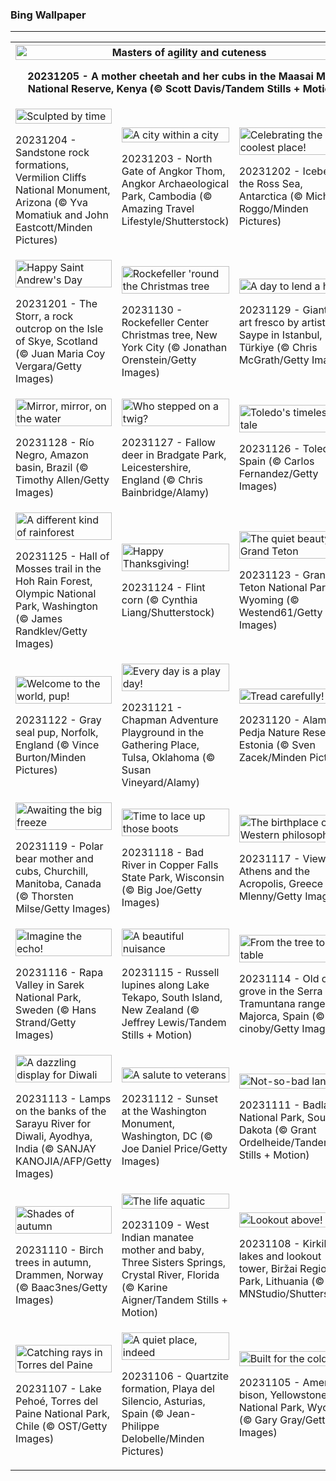 <h3>
 Bing Wallpaper
</h3>
<hr/>
<table>
<tr>
<th colspan="3">
<img alt="Masters of agility and cuteness" src="https://www.bing.com/th?id=OHR.CheetahDay_EN-US6775219587_UHD.jpg&amp;rf=LaDigue_UHD.jpg&amp;pid=hp&amp;w=3840&amp;h=2160&amp;rs=1&amp;c=4" width="100%"/><p>20231205 - A mother cheetah and her cubs in the Maasai Mara National Reserve, Kenya (© Scott Davis/Tandem Stills + Motion)</p></th>
</tr>
<tr>
<td><img alt="Sculpted by time" src="https://www.bing.com/th?id=OHR.VermilionCliffs_EN-US9543863428_UHD.jpg&amp;rf=LaDigue_UHD.jpg&amp;pid=hp&amp;w=3840&amp;h=2160&amp;rs=1&amp;c=4" width="100%"/><p>20231204 - Sandstone rock formations, Vermilion Cliffs National Monument, Arizona (© Yva Momatiuk and John Eastcott/Minden Pictures)</p></td>
<td><img alt="A city within a city" src="https://www.bing.com/th?id=OHR.AngkorPark_EN-US8869976296_UHD.jpg&amp;rf=LaDigue_UHD.jpg&amp;pid=hp&amp;w=3840&amp;h=2160&amp;rs=1&amp;c=4" width="100%"/><p>20231203 - North Gate of Angkor Thom, Angkor Archaeological Park, Cambodia (© Amazing Travel Lifestyle/Shutterstock)</p></td>
<td><img alt="Celebrating the coolest place!" src="https://www.bing.com/th?id=OHR.IcebergAntarctica_EN-US8733526190_UHD.jpg&amp;rf=LaDigue_UHD.jpg&amp;pid=hp&amp;w=3840&amp;h=2160&amp;rs=1&amp;c=4" width="100%"/><p>20231202 - Iceberg in the Ross Sea, Antarctica (© Michel Roggo/Minden Pictures)</p></td>
</tr>
<tr>
<td><img alt="Happy Saint Andrew's Day" src="https://www.bing.com/th?id=OHR.TrotternishStorr_EN-US4700593682_UHD.jpg&amp;rf=LaDigue_UHD.jpg&amp;pid=hp&amp;w=3840&amp;h=2160&amp;rs=1&amp;c=4" width="100%"/><p>20231201 - The Storr, a rock outcrop on the Isle of Skye, Scotland (© Juan Maria Coy Vergara/Getty Images)</p></td>
<td><img alt="Rockefeller 'round the Christmas tree" src="https://www.bing.com/th?id=OHR.TreeLighting_EN-US4396317497_UHD.jpg&amp;rf=LaDigue_UHD.jpg&amp;pid=hp&amp;w=3840&amp;h=2160&amp;rs=1&amp;c=4" width="100%"/><p>20231130 - Rockefeller Center Christmas tree, New York City (© Jonathan Orenstein/Getty Images)</p></td>
<td><img alt="A day to lend a hand" src="https://www.bing.com/th?id=OHR.HumanKindness_EN-US4254216907_UHD.jpg&amp;rf=LaDigue_UHD.jpg&amp;pid=hp&amp;w=3840&amp;h=2160&amp;rs=1&amp;c=4" width="100%"/><p>20231129 - Giant land art fresco by artist Saype in Istanbul, Türkiye (© Chris McGrath/Getty Images)</p></td>
</tr>
<tr>
<td><img alt="Mirror, mirror, on the water" src="https://www.bing.com/th?id=OHR.RioNegro_EN-US4106999854_UHD.jpg&amp;rf=LaDigue_UHD.jpg&amp;pid=hp&amp;w=3840&amp;h=2160&amp;rs=1&amp;c=4" width="100%"/><p>20231128 - Río Negro, Amazon basin, Brazil (© Timothy Allen/Getty Images)</p></td>
<td><img alt="Who stepped on a twig?" src="https://www.bing.com/th?id=OHR.BradgateFallow_EN-US3932725763_UHD.jpg&amp;rf=LaDigue_UHD.jpg&amp;pid=hp&amp;w=3840&amp;h=2160&amp;rs=1&amp;c=4" width="100%"/><p>20231127 - Fallow deer in Bradgate Park, Leicestershire, England (© Chris Bainbridge/Alamy)</p></td>
<td><img alt="Toledo's timeless tale" src="https://www.bing.com/th?id=OHR.TajoRiver_EN-US3801665254_UHD.jpg&amp;rf=LaDigue_UHD.jpg&amp;pid=hp&amp;w=3840&amp;h=2160&amp;rs=1&amp;c=4" width="100%"/><p>20231126 - Toledo, Spain (© Carlos Fernandez/Getty Images)</p></td>
</tr>
<tr>
<td><img alt="A different kind of rainforest" src="https://www.bing.com/th?id=OHR.HallofMosses_EN-US3167567374_UHD.jpg&amp;rf=LaDigue_UHD.jpg&amp;pid=hp&amp;w=3840&amp;h=2160&amp;rs=1&amp;c=4" width="100%"/><p>20231125 - Hall of Mosses trail in the Hoh Rain Forest, Olympic National Park, Washington (© James Randklev/Getty Images)</p></td>
<td><img alt="Happy Thanksgiving!" src="https://www.bing.com/th?id=OHR.FlintCorn_EN-US2819178375_UHD.jpg&amp;rf=LaDigue_UHD.jpg&amp;pid=hp&amp;w=3840&amp;h=2160&amp;rs=1&amp;c=4" width="100%"/><p>20231124 - Flint corn (© Cynthia Liang/Shutterstock)</p></td>
<td><img alt="The quiet beauty of Grand Teton" src="https://www.bing.com/th?id=OHR.SnakeRiverTeton_EN-US2749569171_UHD.jpg&amp;rf=LaDigue_UHD.jpg&amp;pid=hp&amp;w=3840&amp;h=2160&amp;rs=1&amp;c=4" width="100%"/><p>20231123 - Grand Teton National Park, Wyoming (© Westend61/Getty Images)</p></td>
</tr>
<tr><td><img alt="Welcome to the world, pup!" src="https://www.bing.com/th?id=OHR.HelloSeal_EN-US2666982656_UHD.jpg&amp;rf=LaDigue_UHD.jpg&amp;pid=hp&amp;w=3840&amp;h=2160&amp;rs=1&amp;c=4" width="100%"/><p>20231122 - Gray seal pup, Norfolk, England (© Vince Burton/Minden Pictures)</p></td><td><img alt="Every day is a play day!" src="https://www.bing.com/th?id=OHR.ChapmanAdventure_EN-US2522291999_UHD.jpg&amp;rf=LaDigue_UHD.jpg&amp;pid=hp&amp;w=3840&amp;h=2160&amp;rs=1&amp;c=4" width="100%"/><p>20231121 - Chapman Adventure Playground in the Gathering Place, Tulsa, Oklahoma (© Susan Vineyard/Alamy)</p></td><td><img alt="Tread carefully!" src="https://www.bing.com/th?id=OHR.FrozenBog_EN-US2448711069_UHD.jpg&amp;rf=LaDigue_UHD.jpg&amp;pid=hp&amp;w=3840&amp;h=2160&amp;rs=1&amp;c=4" width="100%"/><p>20231120 - Alam-Pedja Nature Reserve, Estonia (© Sven Zacek/Minden Pictures)</p></td></tr><tr><td><img alt="Awaiting the big freeze" src="https://www.bing.com/th?id=OHR.MilsePolarBear_EN-US1615028560_UHD.jpg&amp;rf=LaDigue_UHD.jpg&amp;pid=hp&amp;w=3840&amp;h=2160&amp;rs=1&amp;c=4" width="100%"/><p>20231119 - Polar bear mother and cubs, Churchill, Manitoba, Canada (© Thorsten Milse/Getty Images)</p></td><td><img alt="Time to lace up those boots" src="https://www.bing.com/th?id=OHR.BadRiver_EN-US1270508214_UHD.jpg&amp;rf=LaDigue_UHD.jpg&amp;pid=hp&amp;w=3840&amp;h=2160&amp;rs=1&amp;c=4" width="100%"/><p>20231118 - Bad River in Copper Falls State Park, Wisconsin (© Big Joe/Getty Images)</p></td><td><img alt="The birthplace of Western philosophy" src="https://www.bing.com/th?id=OHR.AthensAcropolis_EN-US8385195396_UHD.jpg&amp;rf=LaDigue_UHD.jpg&amp;pid=hp&amp;w=3840&amp;h=2160&amp;rs=1&amp;c=4" width="100%"/><p>20231117 - View over Athens and the Acropolis, Greece (© Mlenny/Getty Images)</p></td></tr><tr><td><img alt="Imagine the echo!" src="https://www.bing.com/th?id=OHR.SarekSweden_EN-US8292531624_UHD.jpg&amp;rf=LaDigue_UHD.jpg&amp;pid=hp&amp;w=3840&amp;h=2160&amp;rs=1&amp;c=4" width="100%"/><p>20231116 - Rapa Valley in Sarek National Park, Sweden (© Hans Strand/Getty Images)</p></td><td><img alt="A beautiful nuisance" src="https://www.bing.com/th?id=OHR.RussellLupines_EN-US8017518812_UHD.jpg&amp;rf=LaDigue_UHD.jpg&amp;pid=hp&amp;w=3840&amp;h=2160&amp;rs=1&amp;c=4" width="100%"/><p>20231115 - Russell lupines along Lake Tekapo, South Island, New Zealand (© Jeffrey Lewis/Tandem Stills + Motion)</p></td><td><img alt="From the tree to the table" src="https://www.bing.com/th?id=OHR.OliveOrchard_EN-US7903927729_UHD.jpg&amp;rf=LaDigue_UHD.jpg&amp;pid=hp&amp;w=3840&amp;h=2160&amp;rs=1&amp;c=4" width="100%"/><p>20231114 - Old olive grove in the Serra Tramuntana range, Majorca, Spain (© cinoby/Getty Images)</p></td></tr><tr><td><img alt="A dazzling display for Diwali" src="https://www.bing.com/th?id=OHR.DiwaliAyodhya_EN-US7782727326_UHD.jpg&amp;rf=LaDigue_UHD.jpg&amp;pid=hp&amp;w=3840&amp;h=2160&amp;rs=1&amp;c=4" width="100%"/><p>20231113 - Lamps on the banks of the Sarayu River for Diwali, Ayodhya, India (© SANJAY KANOJIA/AFP/Getty Images)</p></td><td><img alt="A salute to veterans" src="https://www.bing.com/th?id=OHR.VeteransDayDC_EN-US7666353324_UHD.jpg&amp;rf=LaDigue_UHD.jpg&amp;pid=hp&amp;w=3840&amp;h=2160&amp;rs=1&amp;c=4" width="100%"/><p>20231112 - Sunset at the Washington Monument, Washington, DC (© Joe Daniel Price/Getty Images)</p></td><td><img alt="Not-so-bad lands" src="https://www.bing.com/th?id=OHR.BadlandsSunrise_EN-US7576048436_UHD.jpg&amp;rf=LaDigue_UHD.jpg&amp;pid=hp&amp;w=3840&amp;h=2160&amp;rs=1&amp;c=4" width="100%"/><p>20231111 - Badlands National Park, South Dakota (© Grant Ordelheide/Tandem Stills + Motion)</p></td></tr><tr><td><img alt="Shades of autumn" src="https://www.bing.com/th?id=OHR.NorwayBirch_EN-US7497125692_UHD.jpg&amp;rf=LaDigue_UHD.jpg&amp;pid=hp&amp;w=3840&amp;h=2160&amp;rs=1&amp;c=4" width="100%"/><p>20231110 - Birch trees in autumn, Drammen, Norway (© Baac3nes/Getty Images)</p></td><td><img alt="The life aquatic" src="https://www.bing.com/th?id=OHR.ManateeMama_EN-US7376333243_UHD.jpg&amp;rf=LaDigue_UHD.jpg&amp;pid=hp&amp;w=3840&amp;h=2160&amp;rs=1&amp;c=4" width="100%"/><p>20231109 - West Indian manatee mother and baby, Three Sisters Springs, Crystal River, Florida (© Karine Aigner/Tandem Stills + Motion)</p></td><td><img alt="Lookout above!" src="https://www.bing.com/th?id=OHR.KirkilaiTower_EN-US7178436226_UHD.jpg&amp;rf=LaDigue_UHD.jpg&amp;pid=hp&amp;w=3840&amp;h=2160&amp;rs=1&amp;c=4" width="100%"/><p>20231108 - Kirkilai lakes and lookout tower, Biržai Regional Park, Lithuania (© MNStudio/Shutterstock)</p></td></tr><tr><td><img alt="Catching rays in Torres del Paine" src="https://www.bing.com/th?id=OHR.LagoPehoe_EN-US6983781896_UHD.jpg&amp;rf=LaDigue_UHD.jpg&amp;pid=hp&amp;w=3840&amp;h=2160&amp;rs=1&amp;c=4" width="100%"/><p>20231107 - Lake Pehoé, Torres del Paine National Park, Chile (© OST/Getty Images)</p></td><td><img alt="A quiet place, indeed" src="https://www.bing.com/th?id=OHR.SilencioSpain_EN-US6874925537_UHD.jpg&amp;rf=LaDigue_UHD.jpg&amp;pid=hp&amp;w=3840&amp;h=2160&amp;rs=1&amp;c=4" width="100%"/><p>20231106 - Quartzite formation, Playa del Silencio, Asturias, Spain (© Jean-Philippe Delobelle/Minden Pictures)</p></td><td><img alt="Built for the cold" src="https://www.bing.com/th?id=OHR.BisonSnow_EN-US6764351912_UHD.jpg&amp;rf=LaDigue_UHD.jpg&amp;pid=hp&amp;w=3840&amp;h=2160&amp;rs=1&amp;c=4" width="100%"/><p>20231105 - American bison, Yellowstone National Park, Wyoming (© Gary Gray/Getty Images)</p></td></tr></table>
